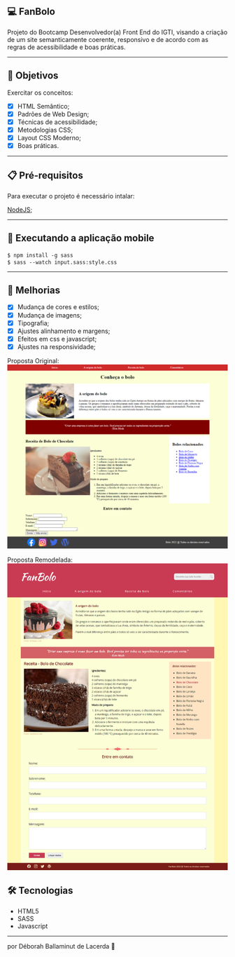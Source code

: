 ## 💻 FanBolo
Projeto do Bootcamp Desenvolvedor(a) Front End do IGTI, visando a criação de um site semanticamente coerente, responsivo e de acordo com as regras de acessibilidade e boas práticas.

---

## 👊 Objetivos

Exercitar os conceitos:
- [x] HTML Semântico;
- [x] Padrões de Web Design;
- [x] Técnicas de acessibilidade;
- [X] Metodologias CSS;
- [X] Layout CSS Moderno;
- [X] Boas práticas.

---

## 📋 Pré-requisitos
Para executar o projeto é necessário intalar:

[NodeJS](https://nodejs.org/en/);

---

## 🧭 Executando a aplicação mobile

```
$ npm install -g sass
$ sass --watch input.sass:style.css
```

---

## 🧐 Melhorias

- [X] Mudança de cores e estilos;
- [X] Mudança de imagens;
- [X] Tipografia;
- [X] Ajustes alinhamento e margens;
- [X] Efeitos em css e javascript;
- [X] Ajustes na responsividade;

Proposta Original:
![](https://raw.githubusercontent.com/deballa/receitaBolo/master/assets/images/preview-receitaBolo-original.png)

Proposta Remodelada:
![](https://raw.githubusercontent.com/deballa/receitaBolo/master/assets/images/preview-receitaBolo.png)


## 🛠 Tecnologias

- HTML5
- SASS
- Javascript

---

por Déborah Ballaminut de Lacerda 💜 
